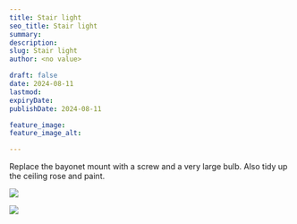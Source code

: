 ```yaml
---
title: Stair light
seo_title: Stair light
summary:
description:
slug: Stair light
author: <no value>

draft: false
date: 2024-08-11
lastmod:
expiryDate:
publishDate: 2024-08-11

feature_image:
feature_image_alt:

---
```



Replace the bayonet mount with a screw and a very large bulb. Also tidy up the ceiling rose and paint.

![](/images/0897.jpeg)

![](/images/0906.jpeg)